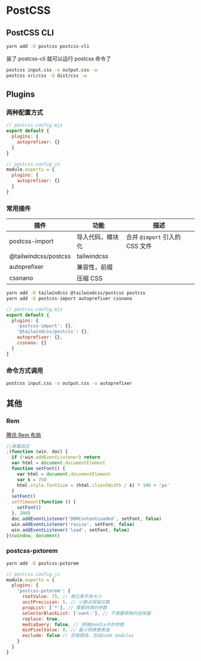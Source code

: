 # PostCSS

## PostCSS CLI

```bash
yarn add -D postcss postcss-cli
```

装了 postcss-cli 就可以运行 postcss 命令了

```bash
postcss input.css -o output.css -w
postcss src/css -d dist/css -w
```

## Plugins

### 两种配置方式

```js
// postcss.config.mjs
export default {
  plugins: {
    autoprefixer: {}
  }
}
```

```js
// postcss.config.js
module.exports = {
  plugins: {
    autoprefixer: {}
  }
}
```

### 常用插件

| 插件                 | 功能             | 描述                           |
| -------------------- | ---------------- | ------------------------------ |
| postcss-import       | 导入代码，模块化 | 合并 `@import` 引入的 CSS 文件 |
| @tailwindcss/postcss | tailwindcss      |                                |
| autoprefixer         | 兼容性，前缀     |                                |
| cssnano              | 压缩 CSS         |                                |

```bash
yarn add -D tailwindcss @tailwindcss/postcss postcss
yarn add -D postcss-import autoprefixer cssnano
```

```js
// postcss.config.mjs
export default {
  plugins: {
    'postcss-import': {},
    '@tailwindcss/postcss': {},
    autoprefixer: {},
    cssnano: {}
  }
}
```

### 命令方式调用

```bash
postcss input.css -o output.css -u autoprefixer
```

## 其他

### Rem

[腾讯 Rem 布局](https://tgideas.qq.com/doc/frontend/spec/m/layout.html)

```js
//屏幕适应
;(function (win, doc) {
  if (!win.addEventListener) return
  var html = document.documentElement
  function setFont() {
    var html = document.documentElement
    var k = 750
    html.style.fontSize = (html.clientWidth / k) * 100 + 'px'
  }
  setFont()
  setTimeout(function () {
    setFont()
  }, 300)
  doc.addEventListener('DOMContentLoaded', setFont, false)
  win.addEventListener('resize', setFont, false)
  win.addEventListener('load', setFont, false)
})(window, document)
```

### postcss-pxtorem

```bash
yarn add -D postcss-pxtorem
```

```js
// postcss.config.js
module.exports = {
  plugins: {
    'postcss-pxtorem': {
      rootValue: 75, // 根元素字体大小
      unitPrecision: 5, // 小数点保留位数
      propList: ['*'], // 需要转换的参数
      selectorBlackList: ['vant-'], // 不需要转换的选择器
      replace: true,
      mediaQuery: false, // 转换@media中的参数
      minPixelValue: 0, // 最小转换像素值
      exclude: false // 忽略路径，包括node_modules
    }
  }
}
```
